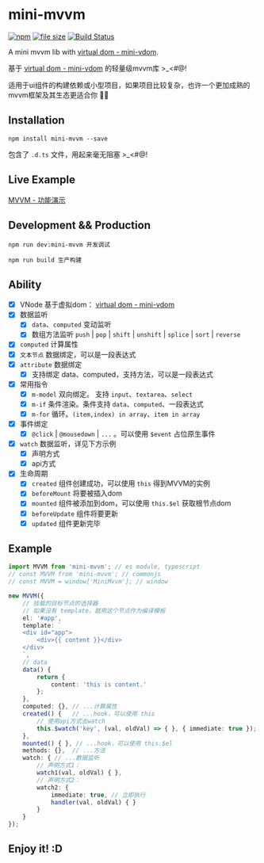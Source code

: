 # mini-mvvm

[![npm](https://img.shields.io/npm/v/mini-mvvm.svg)](https://www.npmjs.com/package/mini-mvvm) [![file size](https://img.shields.io/github/size/shalldie/mini-mvvm/dist/mini-mvvm.js.svg)](https://www.npmjs.com/package/mini-mvvm) [![Build Status](https://travis-ci.org/shalldie/mini-mvvm.svg?branch=master)](https://travis-ci.org/shalldie/mini-mvvm)

A mini mvvm lib with [virtual dom - mini-vdom](https://github.com/shalldie/mini-mvvm/tree/master/packages/mini-vdom).

基于 [virtual dom - mini-vdom](https://github.com/shalldie/mini-mvvm/tree/master/packages/mini-vdom) 的轻量级mvvm库 >\_<#@!

适用于ui组件的构建依赖或小型项目，如果项目比较复杂，也许一个更加成熟的mvvm框架及其生态更适合你 🤠🤠

## Installation

    npm install mini-mvvm --save

包含了 `.d.ts` 文件，用起来毫无阻塞 >\_<#@!

## Live Example

[MVVM - 功能演示](https://shalldie.github.io/demos/mini-mvvm/)

## Development && Production

    npm run dev:mini-mvvm 开发调试

    npm run build 生产构建

## Ability

-   [x] VNode 基于虚拟dom： [virtual dom - mini-vdom](https://github.com/shalldie/mini-mvvm/tree/master/packages/mini-vdom)
-   [x] 数据监听
    -   [x] `data`、`computed` 变动监听
    -   [x] 数组方法监听 `push` | `pop` | `shift` | `unshift` | `splice` | `sort` | `reverse`
-   [x] `computed` 计算属性
-   [x] `文本节点` 数据绑定，可以是一段表达式
-   [x] `attribute` 数据绑定
    -   [x] 支持绑定 data、computed，支持方法，可以是一段表达式
-   [x] 常用指令
    -   [x] `m-model` 双向绑定。 支持 `input`、`textarea`、`select`
    -   [x] `m-if` 条件渲染。条件支持 `data`、`computed`、一段表达式
    -   [x] `m-for` 循环。`(item,index) in array`、`item in array`
-   [x] 事件绑定
    -   [x] `@click` | `@mousedown` | `...` 。可以使用 `$event` 占位原生事件
-   [x] `watch` 数据监听，详见下方示例
    -   [x] 声明方式
    -   [x] api方式
-   [x] 生命周期
    -   [x] `created` 组件创建成功，可以使用 `this` 得到MVVM的实例
    -   [x] `beforeMount` 将要被插入dom
    -   [x] `mounted` 组件被添加到dom，可以使用 `this.$el` 获取根节点dom
    -   [x] `beforeUpdate` 组件将要更新
    -   [x] `updated` 组件更新完毕

## Example

```ts
import MVVM from 'mini-mvvm'; // es module, typescript
// const MVVM from 'mini-mvvm'; // commonjs
// const MVVM = window['MiniMvvm']; // window

new MVVM({
    // 挂载的目标节点的选择器
    // 如果没有 template，就用这个节点作为编译模板
    el: '#app',
    template: `
    <div id="app">
        <div>{{ content }}</div>
    </div>
    `,
    // data
    data() {
        return {
            content: 'this is content.'
        };
    },
    computed: {}, // ...计算属性
    created() {   // ...hook，可以使用 this
        // 使用api方式去watch
        this.$watch('key', (val, oldVal) => { }, { immediate: true });
    },
    mounted() { }, // ...hook，可以使用 this.$el
    methods: {},  // ...方法
    watch: { // ...数据监听
        // 声明方式1：
        watch1(val, oldVal) { },
        // 声明方式2：
        watch2: {
            immediate: true, // 立即执行
            handler(val, oldVal) { }
        }
    }
});
```

## Enjoy it! :D
